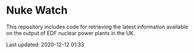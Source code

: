 # Nuke Watch

This repository includes code for retrieving the latest information available on the output of EDF nuclear power plants in the UK.

Last updated: 2020-12-12 01:33